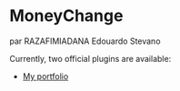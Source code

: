 # MoneyChange

par RAZAFIMIADANA Edouardo Stevano

Currently, two official plugins are available:

- [My portfolio ](https://www.edouardostevano.me) 
